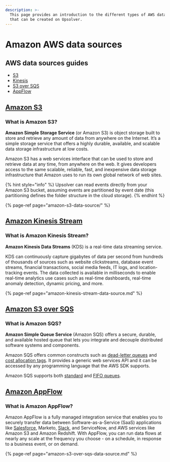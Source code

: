 ```yaml
---
description: >-
  This page provides an introduction to the different types of AWS data sources
  that can be created on Upsolver.
---
```


# Amazon AWS data sources

## AWS data sources guides

*  [S3](amazon-s3-data-source/quick-guide-s3-data-source-1.md)
*  [Kinesis](amazon-kinesis-stream-data-source.md)
* [ S3 over SQS](amazon-s3-over-sqs-data-source.md)
*  [AppFlow](amazon-appflow-data-source/)

## [Amazon S3](amazon-s3-data-source/)

### What is Amazon S3?

**Amazon Simple Storage Service** \(or Amazon S3\) is object storage built to store and retrieve any amount of data from anywhere on the Internet. It’s a simple storage service that offers a highly durable, available, and scalable data storage infrastructure at low costs.

Amazon S3 has a web services interface that can be used to store and retrieve data at any time, from anywhere on the web. It gives developers access to the same scalable, reliable, fast, and inexpensive data storage infrastructure that Amazon uses to run its own global network of web sites.

{% hint style="info" %}
Upsolver can read events directly from your Amazon S3 bucket, assuming events are partitioned by event date \(this partitioning defines the folder structure in the cloud storage\).
{% endhint %}

{% page-ref page="amazon-s3-data-source/" %}

## [Amazon Kinesis Stream](amazon-kinesis-stream-data-source.md)

### What is Amazon Kinesis Stream?

**Amazon Kinesis Data Streams** \(KDS\) is a real-time data streaming service. 

KDS can continuously capture gigabytes of data per second from hundreds of thousands of sources such as website clickstreams, database event streams, financial transactions, social media feeds, IT logs, and location-tracking events. The data collected is available in milliseconds to enable real-time analytics use cases such as real-time dashboards, real-time anomaly detection, dynamic pricing, and more.

{% page-ref page="amazon-kinesis-stream-data-source.md" %}

## [Amazon S3 over SQS](amazon-s3-over-sqs-data-source.md)

### What is Amazon SQS?

**Amazon Simple Queue Service** \(Amazon SQS\) offers a secure, durable, and available hosted queue that lets you integrate and decouple distributed software systems and components. 

Amazon SQS offers common constructs such as [dead-letter queues](https://docs.aws.amazon.com/AWSSimpleQueueService/latest/SQSDeveloperGuide/sqs-dead-letter-queues.html) and [cost allocation tags](https://docs.aws.amazon.com/AWSSimpleQueueService/latest/SQSDeveloperGuide/sqs-queue-tags.html). It provides a generic web services API and it can be accessed by any programming language that the AWS SDK supports.

Amazon SQS supports both [standard](https://docs.aws.amazon.com/AWSSimpleQueueService/latest/SQSDeveloperGuide/standard-queues.html) and [FIFO queues](https://docs.aws.amazon.com/AWSSimpleQueueService/latest/SQSDeveloperGuide/FIFO-queues.html).

## [Amazon AppFlow](amazon-appflow-data-source/)

### What is Amazon AppFlow?

Amazon AppFlow is a fully managed integration service that enables you to securely transfer data between Software-as-a-Service \(SaaS\) applications like [Salesforce](https://aws.amazon.com/blogs/apn/building-secure-and-private-data-flows-between-aws-and-salesforce-using-amazon-appflow/), Marketo, [Slack](https://www.youtube.com/watch?v=XQO98akt2jI), and ServiceNow, and AWS services like Amazon S3 and Amazon Redshift. With AppFlow, you can run data flows at nearly any scale at the frequency you choose - on a schedule, in response to a business event, or on demand. 

{% page-ref page="amazon-s3-over-sqs-data-source.md" %}


